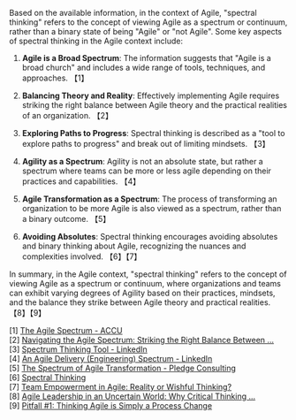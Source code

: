 Based on the available information, in the context of Agile, "spectral thinking" refers to the concept of viewing Agile as a spectrum or continuum, rather than a binary state of being "Agile" or "not Agile". Some key aspects of spectral thinking in the Agile context include:

1. **Agile is a Broad Spectrum**: The information suggests that "Agile is a broad church" and includes a wide range of tools, techniques, and approaches. 【1】

2. **Balancing Theory and Reality**: Effectively implementing Agile requires striking the right balance between Agile theory and the practical realities of an organization. 【2】

3. **Exploring Paths to Progress**: Spectral thinking is described as a "tool to explore paths to progress" and break out of limiting mindsets. 【3】

4. **Agility as a Spectrum**: Agility is not an absolute state, but rather a spectrum where teams can be more or less agile depending on their practices and capabilities. 【4】

5. **Agile Transformation as a Spectrum**: The process of transforming an organization to be more Agile is also viewed as a spectrum, rather than a binary outcome. 【5】

6. **Avoiding Absolutes**: Spectral thinking encourages avoiding absolutes and binary thinking about Agile, recognizing the nuances and complexities involved. 【6】【7】

In summary, in the Agile context, "spectral thinking" refers to the concept of viewing Agile as a spectrum or continuum, where organizations and teams can exhibit varying degrees of Agility based on their practices, mindsets, and the balance they strike between Agile theory and practical realities. 【8】【9】

[1] [The Agile Spectrum - ACCU](https://accu.org/journals/overload/19/102/kelly_1980/)  
[2] [Navigating the Agile Spectrum: Striking the Right Balance Between ...](https://agilevendor.medium.com/navigating-the-agile-spectrum-striking-the-right-balance-between-theory-and-reality-0320ceacbb1a)  
[3] [Spectrum Thinking Tool - LinkedIn](https://www.linkedin.com/pulse/spectrum-thinking-tool-alan-dayley)  
[4] [An Agile Delivery (Engineering) Spectrum - LinkedIn](https://www.linkedin.com/pulse/agile-delivery-engineering-spectrum-pan-wei-ng)  
[5] [The Spectrum of Agile Transformation - Pledge Consulting](https://www.pledgeconsulting.com.au/the-spectrum-of-agile-transformation/)  
[6] [Spectral Thinking](https://spectralthinking.org/)  
[7] [Team Empowerment in Agile: Reality or Wishful Thinking?](https://www.agilesherpas.com/blog/team-empowerment-agile)  
[8] [Agile Leadership in an Uncertain World: Why Critical Thinking ...](https://www.agile-academy.com/en/agile-leader/leadership-in-an-uncertain-world-why-critical-thinking/)  
[9] [Pitfall #1: Thinking Agile is Simply a Process Change](https://agilevelocity.com/blog-series-10-agile-transformation-pitfalls-and-how-to-address-them/)
